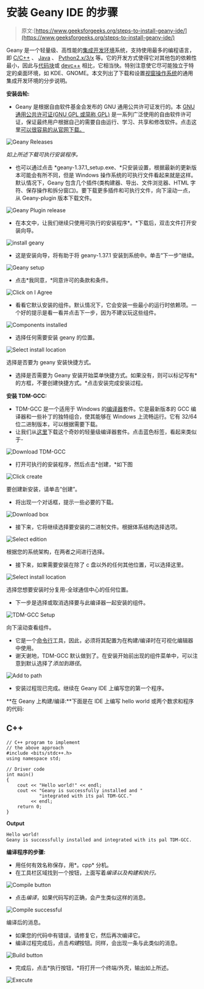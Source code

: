 # 安装 Geany IDE 的步骤

> 原文:[https://www.geeksforgeeks.org/steps-to-install-geany-ide/](https://www.geeksforgeeks.org/steps-to-install-geany-ide/)

Geany 是一个轻量级、高性能的[集成开发环境](https://www.geeksforgeeks.org/setting-c-development-environment/)系统，支持使用最多的编程语言，即 [C/C++](https://www.geeksforgeeks.org/difference-between-c-and-c/) 、 [Java](https://www.geeksforgeeks.org/java/) 、 [Python2.x/3/x](https://www.geeksforgeeks.org/important-differences-between-python-2-x-and-python-3-x-with-examples/) 等。它的开发方式使得它对其他包的依赖性最小，因此与[代码块](https://www.geeksforgeeks.org/how-to-change-the-theme-of-code-blocks-20-03-to-dark-mode-in-windows-10/)或 [devc++](https://www.geeksforgeeks.org/basic-graphic-programming-in-c/) 相比，它相当快。特别注意使它尽可能独立于特定的桌面环境，如 KDE、GNOME。本文列出了下载和设置[视窗操作系统](https://www.geeksforgeeks.org/difference-between-unix-and-windows-operating-system/)的通用集成开发环境的分步说明。

**安装齿轮:**

*   Geany 是根据自由软件基金会发布的 GNU 通用公共许可证发行的。本 [GNU 通用公共许可证(GNU GPL 或简称 GPL)](https://www.gnu.org/licenses/gpl-3.0.en.html) 是一系列广泛使用的自由软件许可证，保证最终用户根据自己的需要自由运行、学习、共享和修改软件。点击这里[可以很容易的从官网下载。](https://www.geany.org/download/releases/)

![Geany Releases](img/8b4682da66c95860f7bfbe5b37b3ae09.png)

*如上所述下载可执行安装程序。*

*   也可以通过点击 *geany-1.37.1_setup.exe、*只安装设置，根据最新的更新版本可能会有所不同，但是 Windows 操作系统的可执行文件看起来就是这样。默认情况下，Geany 包含几个插件(类构建器、导出、文件浏览器、HTML 字符、保存操作和拆分窗口)。要下载更多插件和可执行文件，向下滚动一点，从 Geany-plugin 版本下载文件。

![Geany Plugin release](img/563983badc78b5f7da2e6a1e655adb00.png)

*   在本文中，让我们继续只使用可执行的安装程序*。*下载后，双击文件打开安装向导。

![install geany](img/0403a03109a5508eeef4059b8a04838d.png)

*   这是安装向导，将有助于将 geany-1.37.1 安装到系统中。单击“下一步”继续。

![Geany setup](img/0676927ae127aa4d949482482d03b4c7.png)

*   点击*我同意，*同意许可的条款和条件。

![Click on I Agree](img/9dfd2e449d8f52dbc0f000672c474e76.png)

*   看看它默认安装的组件。默认情况下，它会安装一些最小的运行时依赖项。一个好的提示是看一看并点击下一步，因为不建议玩这些组件。

![Components installed](img/0a4b9dafe467d32894e8bdbbf218423f.png)

*   选择任何需要安装 geany 的位置。

![Select install location](img/2835c1e101d75b2f43fd0e160899c708.png)

选择是否要为 geany 安装快捷方式。

*   选择是否需要为 Geany 安装开始菜单快捷方式。如果没有，则可以标记写有*的方框，不要创建快捷方式。*点击安装完成安装过程。

**安装 TDM-GCC:**

*   TDM-GCC 是一个适用于 Windows 的[编译器](https://www.geeksforgeeks.org/compiler-construction-tools/)套件。它是最新版本的 GCC 编译器和一些补丁的独特组合，使其能够在 Windows 上流畅运行。它有 32/64 位二进制版本，可以根据需要下载。
*   让我们从[这里](https://jmeubank.github.io/tdm-gcc/download/)下载这个奇妙的轻量级编译器套件。点击蓝色标签，看起来类似于-

![Download TDM-GCC](img/d9bbd550d61803210c1fa37068e383e3.png)

*   打开可执行的安装程序，然后点击*创建，*如下图

![Click create](img/4903afc2352db0b3ffdfb6c05f36f2bf.png)

要创建新安装，请单击“创建”。

*   将出现一个对话框，提示一些必要的下载。

![Download box](img/d5ad9d5abd198997d0171bc9f714ff66.png)

*   接下来，它将继续选择要安装的二进制文件。根据体系结构选择选项。

![Select edition](img/7e751d9180765eebc6285b1e7452c702.png)

根据您的系统架构，在两者之间进行选择。

*   接下来，如果需要安装在除了 c 盘以外的任何其他位置，可以选择这里。

![Select install location](img/b91ce0094ca1495f9f316423cc8088b7.png)

选择您想要安装时分复用-全球通信中心的任何位置。

*   下一步是选择或取消选择要与此编译器一起安装的组件。

![TDM-GCC Setup](img/f2315c4d91adc16430df413437cdc71f.png)

向下滚动查看组件。

*   它是一个[命令行](https://www.geeksforgeeks.org/command-line-arguments-in-c-cpp/)工具，因此，必须将其配置为在构建/编译时在可视化编辑器中使用。
*   谢天谢地，TDM-GCC 默认做到了。在安装开始前出现的组件菜单中，可以注意到默认选择了*添加到路径*。

![Add to path](img/0c28f27e94ad346ec8398a89b7746e56.png)

*   安装过程现已完成。继续在 Geany IDE 上编写您的第一个程序。

**在 Geany 上构建/编译:**下面是在 IDE 上编写 hello world 或两个数求和程序的代码:

## C++

```
// C++ program to implement
// the above approach
#include <bits/stdc++.h>
using namespace std;

// Driver code
int main()
{
    cout << "Hello world!" << endl;
    cout << "Geany is successfully installed and "
            "integrated with its pal TDM-GCC."
         << endl;
    return 0;
}
```

**Output**

```
Hello world!
Geany is successfully installed and integrated with its pal TDM-GCC.
```

**编译程序的步骤:**

*   用任何有效名称保存，用*。cpp* 分机。
*   在工具栏区域找到一个按钮，上面写着*编译以及构建和执行。*

![Compile button](img/1a4e0a850e7fc1d4f52bb5a5544783f2.png)

*   点击*编译*，如果代码写的正确，会产生类似这样的消息。

![Compile successful](img/c7fd08d12ef9dda048350d43184b7dbb.png)

编译后的消息。

*   如果您的代码中有错误，请修复它，然后再次编译它。
*   编译过程完成后，点击*构建*按钮。同样，会出现一条与此类似的消息。

![Build button](img/36bc84ceec09bb0f5fd3cfd1ef4f5c32.png)

*   完成后，点击*执行按钮，*将打开一个终端/外壳，输出如上所述。

![Execute](img/645e6904418934fe443f0c5174420630.png)